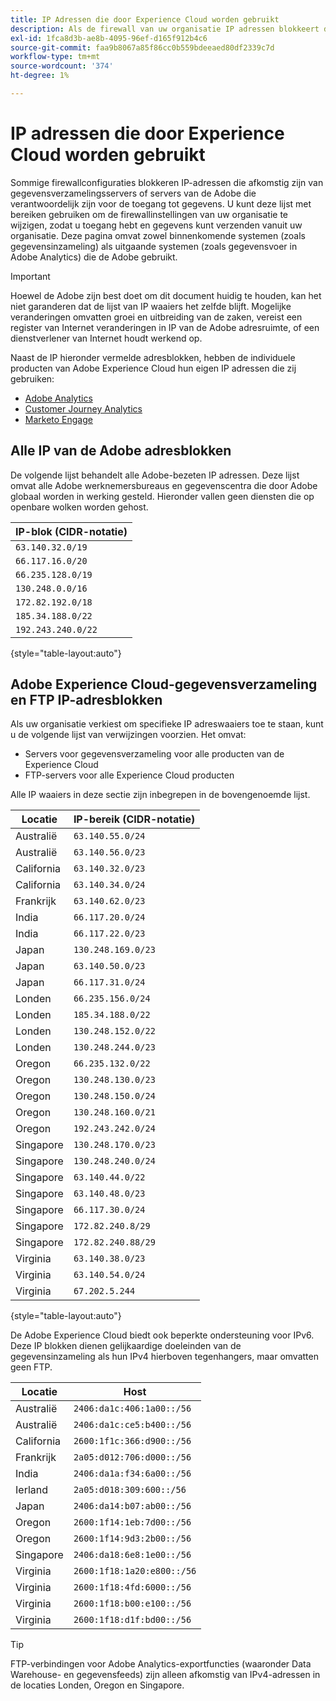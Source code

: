 ```yaml
---
title: IP Adressen die door Experience Cloud worden gebruikt
description: Als de firewall van uw organisatie IP adressen blokkeert die uit Adobe voortkomen, gebruik deze lijst om uw firewallmontages bij te werken.
exl-id: 1fca8d3b-ae8b-4095-96ef-d165f912b4c6
source-git-commit: faa9b8067a85f86cc0b559bdeeaed80df2339c7d
workflow-type: tm+mt
source-wordcount: '374'
ht-degree: 1%

---
```


# IP adressen die door Experience Cloud worden gebruikt

Sommige firewallconfiguraties blokkeren IP-adressen die afkomstig zijn van gegevensverzamelingsservers of servers van de Adobe die verantwoordelijk zijn voor de toegang tot gegevens. U kunt deze lijst met bereiken gebruiken om de firewallinstellingen van uw organisatie te wijzigen, zodat u toegang hebt en gegevens kunt verzenden vanuit uw organisatie. Deze pagina omvat zowel binnenkomende systemen (zoals gegevensinzameling) als uitgaande systemen (zoals gegevensvoer in Adobe Analytics) die de Adobe gebruikt.

>[!IMPORTANT]
>
>Hoewel de Adobe zijn best doet om dit document huidig te houden, kan het niet garanderen dat de lijst van IP waaiers het zelfde blijft. Mogelijke veranderingen omvatten groei en uitbreiding van de zaken, vereist een register van Internet veranderingen in IP van de Adobe adresruimte, of een dienstverlener van Internet houdt werkend op.

Naast de IP hieronder vermelde adresblokken, hebben de individuele producten van Adobe Experience Cloud hun eigen IP adressen die zij gebruiken:

* [ Adobe Analytics ](https://experienceleague.adobe.com/en/docs/analytics/technotes/ip-addresses)
* [Customer Journey Analytics](https://experienceleague.adobe.com/en/docs/analytics-platform/using/technotes/ip-addresses)
* [ Marketo Engage ](https://experienceleague.adobe.com/en/docs/marketo/using/getting-started/initial-setup/configure-protocols-for-marketo#step-allowlist-marketo-ips)

## Alle IP van de Adobe adresblokken

De volgende lijst behandelt alle Adobe-bezeten IP adressen. Deze lijst omvat alle Adobe werknemersbureaus en gegevenscentra die door Adobe globaal worden in werking gesteld. Hieronder vallen geen diensten die op openbare wolken worden gehost.

| IP-blok (CIDR-notatie) |
| --- |
| `63.140.32.0/19` |
| `66.117.16.0/20` |
| `66.235.128.0/19` |
| `130.248.0.0/16` |
| `172.82.192.0/18` |
| `185.34.188.0/22` |
| `192.243.240.0/22` |

{style="table-layout:auto"}

## Adobe Experience Cloud-gegevensverzameling en FTP IP-adresblokken

Als uw organisatie verkiest om specifieke IP adreswaaiers toe te staan, kunt u de volgende lijst van verwijzingen voorzien. Het omvat:

* Servers voor gegevensverzameling voor alle producten van de Experience Cloud
* FTP-servers voor alle Experience Cloud producten

Alle IP waaiers in deze sectie zijn inbegrepen in de bovengenoemde lijst.

| Locatie | IP-bereik (CIDR-notatie) |
| --- | --- |
| Australië | `63.140.55.0/24` |
| Australië | `63.140.56.0/23` |
| California | `63.140.32.0/23` |
| California | `63.140.34.0/24` |
| Frankrijk | `63.140.62.0/23` |
| India | `66.117.20.0/24` |
| India | `66.117.22.0/23` |
| Japan | `130.248.169.0/23` |
| Japan | `63.140.50.0/23` |
| Japan | `66.117.31.0/24` |
| Londen | `66.235.156.0/24` |
| Londen | `185.34.188.0/22` |
| Londen | `130.248.152.0/22` |
| Londen | `130.248.244.0/23` |
| Oregon | `66.235.132.0/22` |
| Oregon | `130.248.130.0/23` |
| Oregon | `130.248.150.0/24` |
| Oregon | `130.248.160.0/21` |
| Oregon | `192.243.242.0/24` |
| Singapore | `130.248.170.0/23` |
| Singapore | `130.248.240.0/24` |
| Singapore | `63.140.44.0/22` |
| Singapore | `63.140.48.0/23` |
| Singapore | `66.117.30.0/24` |
| Singapore | `172.82.240.8/29` |
| Singapore | `172.82.240.88/29` |
| Virginia | `63.140.38.0/23` |
| Virginia | `63.140.54.0/24` |
| Virginia | `67.202.5.244` |

{style="table-layout:auto"}

De Adobe Experience Cloud biedt ook beperkte ondersteuning voor IPv6. Deze IP blokken dienen gelijkaardige doeleinden van de gegevensinzameling als hun IPv4 hierboven tegenhangers, maar omvatten geen FTP.

| Locatie | Host |
| --- | --- |
| Australië | `2406:da1c:406:1a00::/56` |
| Australië | `2406:da1c:ce5:b400::/56` |
| California | `2600:1f1c:366:d900::/56` |
| Frankrijk | `2a05:d012:706:d000::/56` |
| India | `2406:da1a:f34:6a00::/56` |
| Ierland | `2a05:d018:309:600::/56` |
| Japan | `2406:da14:b07:ab00::/56` |
| Oregon | `2600:1f14:1eb:7d00::/56` |
| Oregon | `2600:1f14:9d3:2b00::/56` |
| Singapore | `2406:da18:6e8:1e00::/56` |
| Virginia | `2600:1f18:1a20:e800::/56` |
| Virginia | `2600:1f18:4fd:6000::/56` |
| Virginia | `2600:1f18:b00:e100::/56` |
| Virginia | `2600:1f18:d1f:bd00::/56` |

>[!TIP]
>
>FTP-verbindingen voor Adobe Analytics-exportfuncties (waaronder Data Warehouse- en gegevensfeeds) zijn alleen afkomstig van IPv4-adressen in de locaties Londen, Oregon en Singapore.

